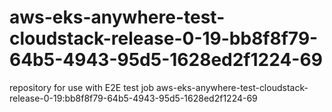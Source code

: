 # aws-eks-anywhere-test-cloudstack-release-0-19-bb8f8f79-64b5-4943-95d5-1628ed2f1224-69
repository for use with E2E test job aws-eks-anywhere-test-cloudstack-release-0-19:bb8f8f79-64b5-4943-95d5-1628ed2f1224-69
